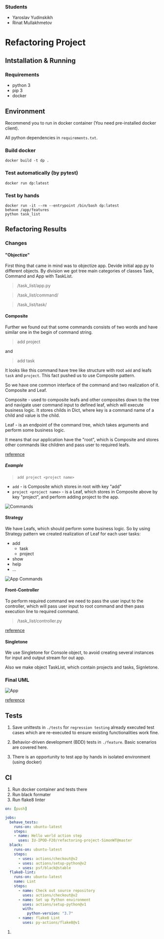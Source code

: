 ### Students
* Yaroslav Yudinskikh
* Rinat Mullakhmetov

# Refactoring Project

## Intstallation & Running
### Requirements
* python 3
* pip 3
* docker
## Environment
Recommend you to run in docker container (You need pre-installed docker client).

All python dependencies in ``requirements.txt``.

### Build docker
```console
docker build -t dp .
```

### Test automatically (by pytest)

```console
docker run dp:latest
```

### Test by hands
```console
docker run -it --rm --entrypoint /bin/bash dp:latest
behave /app/features
python task_list
```

## Refactoring Results
### Changes
#### "Objectize"
First thing that came in mind was to objectize app. Devide initial app.py to different objects. 
By division we got tree main categories of classes Task, Command and App with TaskList.

>/task_list/app.py

>/task_list/command/

>/task_list/task/
#### Composite
Further we found out that some commands consists of two words and have similar one in the begin of command string.
> add project <project name>

and 

> add task <project name> <task description>

It looks like this command have tree like structure with root `add` and leafs `task` and `project`. This fact pushed us to use Composite pattern.

So we have one common interface of the command and two realization of it. Composite and Leaf. 

Composite - used to composite leafs and other composites down to the tree and navigate user command input to defined leaf, which will execute business logic. It stores childs in Dict, where key is a command name of a child and value is the child.

Leaf - is an endpoint of the command tree, which takes arguments and perform some business logic.

It means that our application have the "root", which is Composite and stores other commands like children and pass user to required leafs.

[reference](https://refactoring.guru/design-patterns/composite)

##### Example
> `add project <project name> `

* `add` - is Composite which stores in root with key "add"
* `project <project name>` - is a Leaf, which stores in Composite above by key "project", and perform adding project to the app.

![Commands](./images/app_command.png?raw=true "Commands")
#### Strategy

We have Leafs, which should perform some business logic. So by using Strategy pattern we created realization of Leaf for each user tasks: 
- add
  - task
  - project
- show
- help
- ... 

![App Commands](./images/command.png?raw=true "App Commands")

#### Front-Controller
To perform required command we need to pass the user input to the controller, which will pass user input to root command and then pass execution line to required command.
>/task_list/controller.py

[reference](https://en.wikipedia.org/wiki/Front_controller)
#### Singletone
We use Singletone for Console object, to avoid creating several instances for input and output stream for out app.

Also we make object TaskList, which contain projects and tasks, Signletone.

### Final UML

![App](./images/app.png?raw=true "App")

[reference](https://refactoring.guru/design-patterns/singleton)
## Tests
1) Save unittests in ```./tests``` for `regression testing` already executed test cases which are re-executed to ensure existing functionalities work fine.

2) Behavior-driven development (BDD) tests in ```./feature```. Basic scenarios are covered here.

3) There is an opportunity to test app by hands in isolated environment (using docker)

## CI
1) Run docker container and tests there
2) Run black formater
3) Run flake8 linter

```yaml
on: [push]

jobs:
  behave_tests:
    runs-on: ubuntu-latest
    steps:
    - name: Hello world action step
      uses: IU-IPOD-F20/refactoring-project-SimonWT@master
  black:
    runs-on: ubuntu-latest
    steps:
      - uses: actions/checkout@v2
      - uses: actions/setup-python@v2
      - uses: psf/black@stable
  flake8-lint:
    runs-on: ubuntu-latest
    name: Lint
    steps:
      - name: Check out source repository
        uses: actions/checkout@v2
      - name: Set up Python environment
        uses: actions/setup-python@v1
        with:
          python-version: "3.7"
      - name: flake8 Lint
        uses: py-actions/flake8@v1
```
1) 